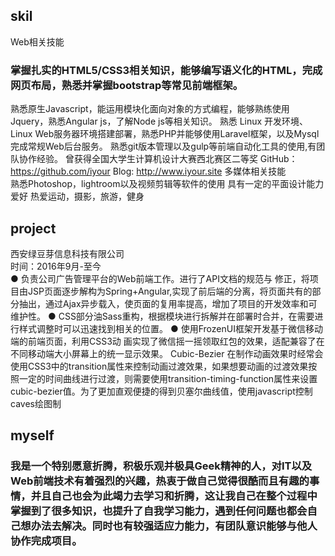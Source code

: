 ## skil
Web相关技能  	
### 掌握扎实的HTML5/CSS3相关知识，能够编写语义化的HTML，完成网页布局，熟悉并掌握bootstrap等常见前端框架。
熟悉原生Javascript，能运用模块化面向对象的方式编程，能够熟练使用Jquery，熟悉Angular js，了解Node js等相关知识。
熟悉 Linux 开发环境、 Linux Web服务器环境搭建部署，熟悉PHP并能够使用Laravel框架，以及Mysql完成常规Web后台服务。
熟悉git版本管理以及gulp等前端自动化工具的使用,有团队协作经验。
曾获得全国大学生计算机设计大赛西北赛区二等奖
GitHub：https://github.com/iyour
Blog: http://www.iyour.site
多媒体相关技能  
熟悉Photoshop，lightroom以及视频剪辑等软件的使用
具有一定的平面设计能力
爱好
热爱运动，摄影，旅游，健身

## project
西安绿豆芽信息科技有限公司  
时间：2016年9月-至今  
● 负责公司广告管理平台的Web前端工作。进行了API文档的规范与   修正，将项目由JSP页面逐步解构为Spring+Angular,实现了前后端的分离，将页面共有的部分抽出，通过Ajax异步载入，使页面的复用率提高，增加了项目的开发效率和可维护性。
● CSS部分油Sass重构，根据模块进行拆解并在部署时合并，在需要进行样式调整时可以迅速找到相关的位置。
● 使用FrozenUI框架开发基于微信移动端的前端页面，利用CSS3动       画实现了微信摇一摇领取红包的效果，适配兼容了在不同移动端大小屏幕上的统一显示效果。
Cubic-Bezier
在制作动画效果时经常会使用CSS3中的transition属性来控制动画过渡效果，如果想要动画的过渡效果按照一定的时间曲线进行过渡，则需要使用transition-timing-function属性来设置cubic-bezier值。为了更加直观便捷的得到贝塞尔曲线值，使用javascript控制caves绘图制

## myself
### 我是一个特别愿意折腾，积极乐观并极具Geek精神的人，对IT以及Web前端技术有着强烈的兴趣，热衷于做自己觉得很酷而且有趣的事情，并且自己也会为此竭力去学习和折腾，这让我自己在整个过程中掌握到了很多知识，也提升了自我学习能力，遇到任何问题也都会自己想办法去解决。同时也有较强适应力能力，有团队意识能够与他人协作完成项目。